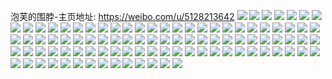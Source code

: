 泡芙的围脖-主页地址: https://weibo.com/u/5128213642 
![](https://wx4.sinaimg.cn/mw2000/005B3sDggy1h9027m4789j31o02you0x.jpg) 
![](https://wx4.sinaimg.cn/mw2000/005B3sDggy1h9027mlegtj30u01404f6.jpg) 
![](https://wx4.sinaimg.cn/mw2000/005B3sDggy1h9027k23psj31o02you0x.jpg) 
![](https://wx4.sinaimg.cn/mw2000/005B3sDggy1h8s6xehns8j30lc0lcwjn.jpg) 
![](https://wx4.sinaimg.cn/mw2000/005B3sDggy1h8s6xetuknj30u0140n77.jpg) 
![](https://wx4.sinaimg.cn/mw2000/005B3sDggy1h8s6xf6kvgj30s811mdtt.jpg) 
![](https://wx4.sinaimg.cn/mw2000/005B3sDggy1h8s73k4a6gj30vc15s48d.jpg) 
![](https://wx4.sinaimg.cn/mw2000/005B3sDgly1h6vkkewmlfj32c0340qv8.jpg) 
![](https://wx4.sinaimg.cn/mw2000/005B3sDgly1h6vkc6nj6hj31o0280wuf.jpg) 
![](https://wx4.sinaimg.cn/mw2000/005B3sDgly1h6vkbrqb8vj31o02801ky.jpg) 
![](https://wx4.sinaimg.cn/mw2000/005B3sDgly1h6vkbxf073j31lm27pnpd.jpg) 
![](https://wx4.sinaimg.cn/mw2000/005B3sDgly1h6vkbutgfkj31o0280x6p.jpg) 
![](https://wx4.sinaimg.cn/mw2000/005B3sDgly1h6vkc07kwoj31o02801ky.jpg) 
![](https://wx4.sinaimg.cn/mw2000/005B3sDgly1h6vkbp8r8hj31o0280nf0.jpg) 
![](https://wx4.sinaimg.cn/mw2000/005B3sDgly1h6dgrjh9h3j33402c0u0z.jpg) 
![](https://wx4.sinaimg.cn/mw2000/005B3sDgly1h6dgrm73kfj33402c01kz.jpg) 
![](https://wx4.sinaimg.cn/mw2000/005B3sDgly1h6dgrnh3dmj30yi1fukh0.jpg) 
![](https://wx4.sinaimg.cn/mw2000/005B3sDgly1h4b1s15e4vj32c0340hdv.jpg) 
![](https://wx4.sinaimg.cn/mw2000/005B3sDgly1h4b1s3gho2j32c0340u0y.jpg) 
![](https://wx4.sinaimg.cn/mw2000/005B3sDgly1h4b1s23df8j32c0340qv6.jpg) 
![](https://wx4.sinaimg.cn/mw2000/005B3sDgly1h4b1uatagoj30ty10qh8p.jpg) 
![](https://wx4.sinaimg.cn/mw2000/005B3sDgly1h4b1s8iuwej32mt1z4e83.jpg) 
![](https://wx4.sinaimg.cn/mw2000/005B3sDgly1h05wcnetv3j31k01tc1kx.jpg) 
![](https://wx4.sinaimg.cn/mw2000/005B3sDgly1h05wcrbm9mj32c0340b2b.jpg) 
![](https://wx4.sinaimg.cn/mw2000/005B3sDgly1h05wckyxioj32bz2h7npe.jpg) 
![](https://wx4.sinaimg.cn/mw2000/005B3sDgly1h05wcouhpgj321k2i4kjl.jpg) 
![](https://wx4.sinaimg.cn/mw2000/005B3sDgly1h05wcmw5yij32c0340u0x.jpg) 
![](https://wx4.sinaimg.cn/mw2000/005B3sDgly1gz3lbgte3uj30vc15sn85.jpg) 
![](https://wx4.sinaimg.cn/mw2000/005B3sDgly1gz3lbj11zzj32c02w14qr.jpg) 
![](https://wx4.sinaimg.cn/mw2000/005B3sDgly1gz3lbjrzl3j30ta15s7j4.jpg) 
![](https://wx4.sinaimg.cn/mw2000/005B3sDgly1gz3lboysjrj30nh0na79d.jpg) 
![](https://wx4.sinaimg.cn/mw2000/005B3sDgly1gz3ldnvx6kj31wp2jmu0y.jpg) 
![](https://wx4.sinaimg.cn/mw2000/005B3sDggy1gy8lxt3i8wj30vc15s1d6.jpg) 
![](https://wx4.sinaimg.cn/mw2000/005B3sDggy1gy8lyi69guj31ro1rou0x.jpg) 
![](https://wx4.sinaimg.cn/mw2000/005B3sDggy1gy8lyjumvhj32172l0b29.jpg) 
![](https://wx4.sinaimg.cn/mw2000/005B3sDggy1gy8lypg8xoj32c0340qv7.jpg) 
![](https://wx4.sinaimg.cn/mw2000/005B3sDggy1gy8lyuo10wj32c02c0x6q.jpg) 
![](https://wx4.sinaimg.cn/mw2000/005B3sDggy1gy8ly17qx5j32c0340hdw.jpg) 
![](https://wx4.sinaimg.cn/mw2000/005B3sDggy1gy8lyzxmp2j32c03404qt.jpg) 
![](https://wx4.sinaimg.cn/mw2000/005B3sDggy1gy8lxx2m7kj31y72lme82.jpg) 
![](https://wx4.sinaimg.cn/mw2000/005B3sDggy1gy8ly6b2cgj32472471kz.jpg) 
![](https://wx4.sinaimg.cn/mw2000/005B3sDggy1gy8lye3g0fj32c02c0hdv.jpg) 
![](https://wx4.sinaimg.cn/mw2000/005B3sDgly1gw8vv2fci6j31sc2dsu0x.jpg) 
![](https://wx4.sinaimg.cn/mw2000/005B3sDgly1gw8vv3rb9zj31sc2dskjl.jpg) 
![](https://wx4.sinaimg.cn/mw2000/005B3sDgly1gw8vv1d006j31sc2dshdt.jpg) 
![](https://wx4.sinaimg.cn/mw2000/005B3sDgly1gw8vv5kkeqj33402c0npe.jpg) 
![](https://wx4.sinaimg.cn/mw2000/005B3sDgly1gw8vv7hto3j32c03407wi.jpg) 
![](https://wx4.sinaimg.cn/mw2000/005B3sDgly1gw8vv8gvktj32c02c0qv5.jpg) 
![](https://wx4.sinaimg.cn/mw2000/005B3sDgly1gw8vv9nsymj32c02c0u0x.jpg) 
![](https://wx4.sinaimg.cn/mw2000/005B3sDgly1gw8vvckctbj32c02c0npd.jpg) 
![](https://wx4.sinaimg.cn/mw2000/005B3sDgly1gw8vvavnqjj31pk1pkb29.jpg) 
![](https://wx4.sinaimg.cn/mw2000/005B3sDgly1gs04l4wd72j326h2wnnpi.jpg) 
![](https://wx4.sinaimg.cn/mw2000/005B3sDgly1gs04l6vj0ej32702sub2f.jpg) 
![](https://wx4.sinaimg.cn/mw2000/005B3sDgly1gs04l7phf7j32c03407wh.jpg) 
![](https://wx4.sinaimg.cn/mw2000/005B3sDgly1gs04nu1jwoj32c0340qv6.jpg) 
![](https://wx4.sinaimg.cn/mw2000/005B3sDgly1gs04svt4mdj30tu0tu4qp.jpg) 
![](https://wx4.sinaimg.cn/mw2000/005B3sDgly1gs04nv2s62j32c02c07wh.jpg) 
![](https://wx4.sinaimg.cn/mw2000/005B3sDgly1gs04pvgzmxj30vc0vc1kx.jpg) 
![](https://wx4.sinaimg.cn/mw2000/005B3sDgly1gs04nqdqdgj32c0340e81.jpg) 
![](https://wx4.sinaimg.cn/mw2000/005B3sDgly1gs04ns22aij32c0340hdt.jpg) 
![](https://wx4.sinaimg.cn/mw2000/005B3sDgly1gs04ucxcaaj30mi0u01kx.jpg) 
![](https://wx4.sinaimg.cn/mw2000/005B3sDgly1goso5ovngfj30rs1jkh3d.jpg) 
![](https://wx4.sinaimg.cn/mw2000/005B3sDgly1goso5l5s8mj30rs334x6p.jpg) 
![](https://wx4.sinaimg.cn/mw2000/005B3sDgly1goso8zosqyj30rs1jkb2a.jpg) 
![](https://wx4.sinaimg.cn/mw2000/005B3sDgly1goso5mzcrmj32c0340npe.jpg) 
![](https://wx4.sinaimg.cn/mw2000/005B3sDgly1goso5m41wnj30rs1jktd2.jpg) 
![](https://wx4.sinaimg.cn/mw2000/005B3sDgly1goso5pyp3sj31k033yqv6.jpg) 
![](https://wx4.sinaimg.cn/mw2000/005B3sDgly1goso8882b7j30mi0u0x5h.jpg) 
![](https://wx4.sinaimg.cn/mw2000/005B3sDgly1goso5t7ttmj32am2amqv1.jpg) 
![](https://wx4.sinaimg.cn/mw2000/005B3sDgly1goso5rqz40j32c02c0hdt.jpg) 
![](https://wx4.sinaimg.cn/mw2000/005B3sDgly1gn975ktou7j32c02c0qv5.jpg) 
![](https://wx4.sinaimg.cn/mw2000/005B3sDgly1gn972ehyzdj32c02c0kjn.jpg) 
![](https://wx4.sinaimg.cn/mw2000/005B3sDgly1gn9759ve45j33402c04qq.jpg) 
![](https://wx4.sinaimg.cn/mw2000/005B3sDgly1gn975ovxekj32c02c0e82.jpg) 
![](https://wx4.sinaimg.cn/mw2000/005B3sDgly1gn971bsg7gj32c02c0qv6.jpg) 
![](https://wx4.sinaimg.cn/mw2000/005B3sDgly1gn975qdv1aj32c02c0b29.jpg) 
![](https://wx4.sinaimg.cn/mw2000/005B3sDgly1gn975v62sbj33402c01kz.jpg) 
![](https://wx4.sinaimg.cn/mw2000/005B3sDgly1gn975x9apqj32c02c0e83.jpg) 
![](https://wx4.sinaimg.cn/mw2000/005B3sDgly1gn975yy5i7j32c0340kjm.jpg) 
![](https://wx4.sinaimg.cn/mw2000/005B3sDgly1gn97656dljj32nx252npe.jpg) 
![](https://wx4.sinaimg.cn/mw2000/005B3sDgly1gn9768f5qoj32c02c07wh.jpg) 
![](https://wx4.sinaimg.cn/mw2000/005B3sDgly1gn971mtiqxj32c02c04qp.jpg) 
![](https://wx4.sinaimg.cn/mw2000/005B3sDgly1gn972nu9guj32c02c0b29.jpg) 
![](https://wx4.sinaimg.cn/mw2000/005B3sDgly1gk38n9w60dj30u014079e.jpg) 
![](https://wx4.sinaimg.cn/mw2000/005B3sDgly1gk38oks20fj30u0140n2n.jpg) 
![](https://wx4.sinaimg.cn/mw2000/005B3sDgly1gk38obiaokj30u00u0n6g.jpg) 
![](https://wx4.sinaimg.cn/mw2000/005B3sDgly1gk38odmtiej30u01400xt.jpg) 
![](https://wx4.sinaimg.cn/mw2000/005B3sDgly1gk38oi8x5uj30u0140aij.jpg) 
![](https://wx4.sinaimg.cn/mw2000/005B3sDgly1gk38o8lf1fj30u01szx6u.jpg) 
![](https://wx4.sinaimg.cn/mw2000/005B3sDgly1gk38ooqwiij30u00yfk24.jpg) 
![](https://wx4.sinaimg.cn/mw2000/005B3sDgly1gk38oqai2vj30u0140130.jpg) 
![](https://wx4.sinaimg.cn/mw2000/005B3sDgly1gk38or953vj30mi0u0gqv.jpg) 
![](https://wx4.sinaimg.cn/mw2000/005B3sDggy1gjakm01n0rj31400u07b6.jpg) 
![](https://wx4.sinaimg.cn/mw2000/005B3sDggy1gjakm0yvcxj30u01aeqk3.jpg) 
![](https://wx4.sinaimg.cn/mw2000/005B3sDggy1gjaklzgfd5j30u0140dsf.jpg) 
![](https://wx4.sinaimg.cn/mw2000/005B3sDggy1gjakm25ibwj30u0140k4v.jpg) 
